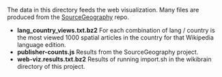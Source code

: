 The data in this directory feeds the web visualization. 
Many files are produced from the [SourceGeography](https://github.com/shilad/SourceGeography) repo. 

* **lang_country_views.txt.bz2** For each combination of lang / country is the most
 viewed 1000 spatial articles in the country for that Wikipedia language edition. 
* **publisher-counts.js** Results from the SourceGeography project. 
* **web-viz.results.txt.bz2** Results of running import.sh in the wikibrain directory of this project. 